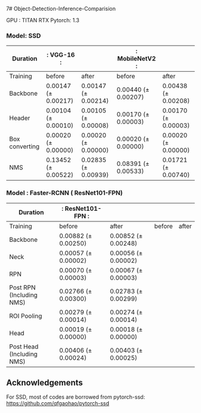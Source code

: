 7# Object-Detection-Inference-Comparision

GPU : TITAN RTX
Pytorch: 1.3

### Model: SSD

| Duration        | : VGG-16          : || : MobileNetV2    : || 
|-----------------|---------|---------|-------|--------|
| Training        | before  | after  | before  | after |
| Backbone        |0.00147 (± 0.00217) | 0.00147 (± 0.00214)      | 0.00440 (± 0.00207) | 0.00438  (± 0.00208) |
| Header          |0.00104 (± 0.00010) | 0.00105 (± 0.00008)      | 0.00170 (± 0.00003)|  0.00170  (± 0.00003) |
| Box converting  |0.00020 (± 0.00000) | 0.00020 (± 0.00000)      | 0.00020 (± 0.00000)|  0.00020  (± 0.00000) |
| NMS             |0.13452 (± 0.00522) | 0.02835 (± 0.00939)      | 0.08391 (± 0.00533)|  0.01721  (± 0.00740)|

### Model : Faster-RCNN ( ResNet101-FPN)
| Duration                 | : ResNet101-FPN          : ||  || 
|-----------------         |---------|--------- |-------|--------|
| Training                 | before  | after    | before  | after |
| Backbone                 |0.00882 (± 0.00250) | 0.00852 (± 0.00248)      | |  |
| Neck                     |0.00057 (± 0.00002) | 0.00056 (± 0.00002)      | |  |
| RPN                      |0.00070 (± 0.00003) | 0.00067 (± 0.00003)      | |  |
| Post RPN (Including NMS) |0.02766 (± 0.00300) | 0.02783 (± 0.00299)      | |  |
| ROI Pooling              |0.00279 (± 0.00014) | 0.00274 (± 0.00014)      | |  |
| Head                     |0.00019 (± 0.00000) | 0.00018 (± 0.00000)      | |  |
| Post Head (Including NMS)|0.00406 (± 0.00024) | 0.00403 (± 0.00025)      | |  |


## Acknowledgements
For SSD, most of codes are borrowed from pytorch-ssd:
https://github.com/qfgaohao/pytorch-ssd
